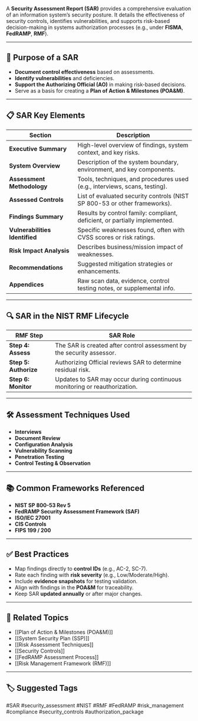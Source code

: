 A **Security Assessment Report (SAR)** provides a comprehensive evaluation of an information system’s security posture. It details the effectiveness of security controls, identifies vulnerabilities, and supports risk-based decision-making in systems authorization processes (e.g., under **FISMA**, **FedRAMP**, **RMF**).

---

## 🎯 Purpose of a SAR

- **Document control effectiveness** based on assessments.
- **Identify vulnerabilities** and deficiencies.
- **Support the Authorizing Official (AO)** in making risk-based decisions.
- Serve as a basis for creating a **Plan of Action & Milestones (POA&M)**.

---

## 📋 SAR Key Elements

| Section                         | Description                                                                 |
|----------------------------------|-----------------------------------------------------------------------------|
| **Executive Summary**            | High-level overview of findings, system context, and key risks.            |
| **System Overview**              | Description of the system boundary, environment, and key components.       |
| **Assessment Methodology**       | Tools, techniques, and procedures used (e.g., interviews, scans, testing). |
| **Assessed Controls**            | List of evaluated security controls (NIST SP 800-53 or other frameworks).  |
| **Findings Summary**            | Results by control family: compliant, deficient, or partially implemented. |
| **Vulnerabilities Identified**   | Specific weaknesses found, often with CVSS scores or risk ratings.         |
| **Risk Impact Analysis**         | Describes business/mission impact of weaknesses.                           |
| **Recommendations**             | Suggested mitigation strategies or enhancements.                           |
| **Appendices**                  | Raw scan data, evidence, control testing notes, or supplemental info.      |

---

## 🔍 SAR in the NIST RMF Lifecycle

| RMF Step                     | SAR Role                                                                 |
|------------------------------|--------------------------------------------------------------------------|
| **Step 4: Assess**           | The SAR is created after control assessment by the security assessor.   |
| **Step 5: Authorize**        | Authorizing Official reviews SAR to determine residual risk.            |
| **Step 6: Monitor**          | Updates to SAR may occur during continuous monitoring or reauthorization.|

---

## 🛠 Assessment Techniques Used

- **Interviews**
- **Document Review**
- **Configuration Analysis**
- **Vulnerability Scanning**
- **Penetration Testing**
- **Control Testing & Observation**

---

## 📚 Common Frameworks Referenced

- **NIST SP 800-53 Rev 5**
- **FedRAMP Security Assessment Framework (SAF)**
- **ISO/IEC 27001**
- **CIS Controls**
- **FIPS 199 / 200**

---

## ✅ Best Practices

- Map findings directly to **control IDs** (e.g., AC-2, SC-7).
- Rate each finding with **risk severity** (e.g., Low/Moderate/High).
- Include **evidence snapshots** for testing validation.
- Align with findings in the **POA&M** for traceability.
- Keep SAR **updated annually** or after major changes.

---

## 🧩 Related Topics

- [[Plan of Action & Milestones (POA&M)]]
- [[System Security Plan (SSP)]]
- [[Risk Assessment Techniques]]
- [[Security Controls]]
- [[FedRAMP Assessment Process]]
- [[Risk Management Framework (RMF)]]

---

## 🏷 Suggested Tags

#SAR #security_assessment #NIST #RMF #FedRAMP #risk_management #compliance #security_controls #authorization_package

